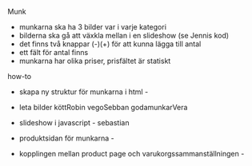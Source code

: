 Munk

- munkarna ska ha 3 bilder var i varje kategori
- bilderna ska gå att växkla mellan i en slideshow (se Jennis kod)
- det finns två knappar (-)(+) för att kunna lägga till antal
- ett fält för antal finns
- munkarna har olika priser, prisfältet är statiskt

how-to

- skapa ny struktur för munkarna i html -

- leta bilder köttRobin
  vegoSebban
  godamunkarVera

- slideshow i javascript - sebastian
- produktsidan för munkarna -
- kopplingen mellan product page och varukorgssammanställningen -

